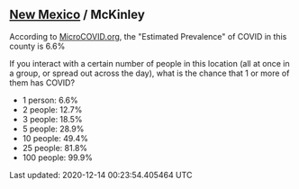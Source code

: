 
## [New Mexico](/united-states/new-mexico) / McKinley

According to [MicroCOVID.org](http://microcovid.org),
the "Estimated Prevalence" of COVID in this county is 6.6%

If you interact with a certain number of people in this location
(all at once in a group, or spread out across the day), what is the chance that
1 or more of them has COVID?

- 1 person: 6.6%
- 2 people: 12.7%
- 3 people: 18.5%
- 5 people: 28.9%
- 10 people: 49.4%
- 25 people: 81.8%
- 100 people: 99.9%

Last updated: 2020-12-14 00:23:54.405464 UTC

